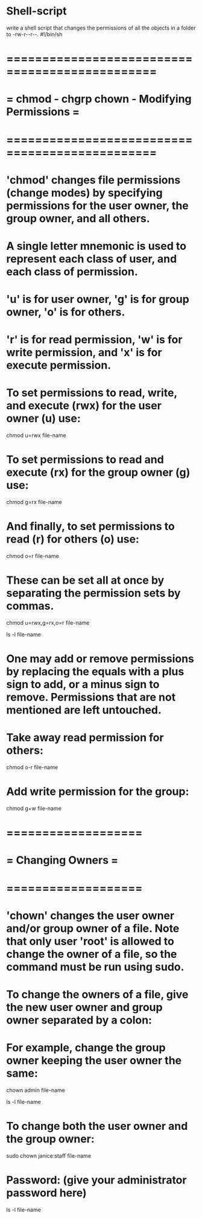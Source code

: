 # Shell-script
write a shell script that changes the permissions of all the objects in a folder to -rw-r--r--.
#!/bin/sh

# ===============================================
# = chmod - chgrp chown - Modifying Permissions =
# ===============================================
 

# 'chmod' changes file permissions (change modes) by specifying permissions for the user owner, the group owner, and all others.
# A single letter mnemonic is used to represent each class of user, and each class of permission.

# 'u' is for user owner, 'g' is for group owner, 'o' is for others.
# 'r' is for read permission, 'w' is for write permission, and 'x' is for execute permission.


# To set permissions to read, write, and execute (rwx) for the user owner (u) use:

chmod u=rwx file-name


# To set permissions to read and execute (rx) for the group owner (g) use:

chmod g=rx file-name


# And finally, to set permissions to read (r) for others (o) use:

chmod o=r file-name


# These can be set all at once by separating the permission sets by commas.


chmod u=rwx,g=rx,o=r file-name

ls -l file-name



# One may add or remove permissions by replacing the equals with a plus sign to add, or a minus sign to remove. Permissions that are not mentioned are left untouched.


# Take away read permission for others:

chmod o-r file-name


# Add write permission for the group:

chmod g+w file-name


 # ===================
 # = Changing Owners =
 # ===================

# 'chown' changes the user owner and/or group owner of a file. Note that only user 'root' is allowed to change the owner of a file, so the command must be run using sudo.

# To change the owners of a file, give the new user owner and group owner separated by a colon:

# For example, change the group owner keeping the user owner the same:

chown admin file-name

ls -l file-name



# To change both the user owner and the group owner:


sudo chown janice:staff file-name

# Password:   (give your administrator password here)

ls -l file-name
